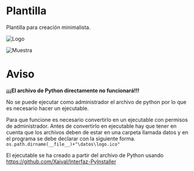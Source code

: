 # Plantilla
Plantilla para creación minimalista.

![Logo](https://user-images.githubusercontent.com/54257745/181864346-d2715ceb-4c08-46c9-96c0-7c0503160c47.png)

![Muestra](https://user-images.githubusercontent.com/54257745/181864001-b310e047-cad4-4537-ab2e-f42390131494.png)


# Aviso
**¡¡¡El archivo de Python directamente no funcionará!!!**

No se puede ejecutar como administrador el archivo de python por lo que es necesario hacer un ejecutable.

Para que funcione es necesario convertirlo en un ejecutable con permisos de administrador.
Antes de convertirlo en ejecutable hay que tener en cuenta que los archivos deben de estar
en una carpeta llamada datos y en el programa se debe declarar con la siguiente forma.
`os.path.dirname(__file__)+"\datos\logo.ico"`

El ejecutable se ha creado a partir del archivo de Python usando https://github.com/Xaival/Interfaz-PyInstaller
